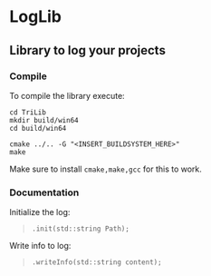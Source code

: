 LogLib
=======
Library to log your projects
----------------------------


### Compile

To compile the library execute:

```
cd TriLib
mkdir build/win64
cd build/win64

cmake ../.. -G "<INSERT_BUILDSYSTEM_HERE>"
make
```

Make sure to install ``cmake,make,gcc`` for this to work.

### Documentation

Initialize the log:
>``.init(std::string Path);``

Write info to log:
>``.writeInfo(std::string content);``
